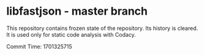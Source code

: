 # libfastjson - master branch

This repository contains frozen state of the repository.
Its history is cleared. It is used only for static code
analysis with Codacy.

Commit Time: 1701325715
